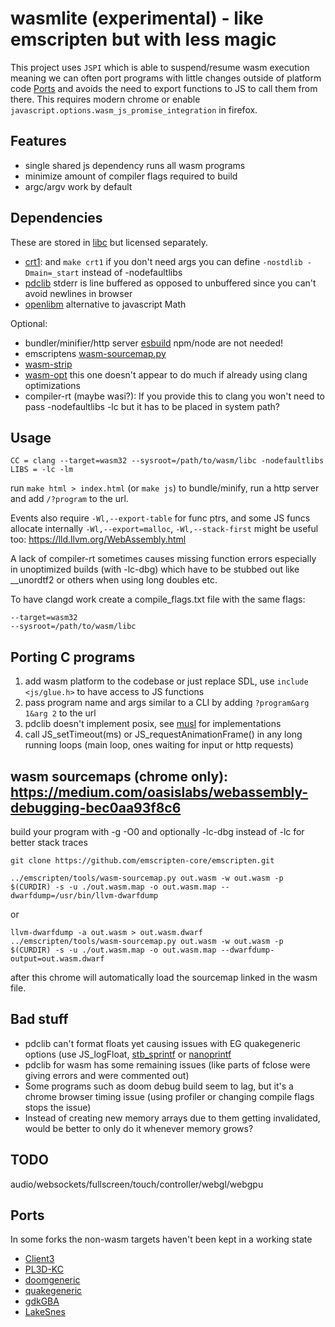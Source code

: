# wasmlite (experimental) - like emscripten but with less magic

This project uses `JSPI` which is able to suspend/resume wasm execution meaning we can often port programs with little changes outside of platform code [Ports](#Ports) and avoids the need to export functions to JS to call them from there. This requires modern chrome or enable `javascript.options.wasm_js_promise_integration` in firefox.

## Features
- single shared js dependency runs all wasm programs
- minimize amount of compiler flags required to build
- argc/argv work by default

## Dependencies
These are stored in [libc](./libc) but licensed separately.
- [crt1](./libc/crt1.c): and `make crt1` if you don't need args you can define `-nostdlib -Dmain=_start` instead of -nodefaultlibs
- [pdclib](https://github.com/lesleyrs/pdclib) stderr is line buffered as opposed to unbuffered since you can't avoid newlines in browser
- [openlibm](https://github.com/lesleyrs/openlibm) alternative to javascript Math

Optional:
- bundler/minifier/http server [esbuild](https://esbuild.github.io/getting-started/#other-ways-to-install) npm/node are not needed!
- emscriptens [wasm-sourcemap.py](https://github.com/emscripten-core/emscripten)
- [wasm-strip](https://github.com/WebAssembly/wabt)
- [wasm-opt](https://github.com/WebAssembly/binaryen) this one doesn't appear to do much if already using clang optimizations
- compiler-rt (maybe wasi?): If you provide this to clang you won't need to pass -nodefaultlibs -lc but it has to be placed in system path?

## Usage
```
CC = clang --target=wasm32 --sysroot=/path/to/wasm/libc -nodefaultlibs
LIBS = -lc -lm
```
run `make html > index.html` (or `make js`) to bundle/minify, run a http server and add `/?program` to the url.

Events also require `-Wl,--export-table` for func ptrs, and some JS funcs allocate internally `-Wl,--export=malloc`, `-Wl,--stack-first` might be useful too: https://lld.llvm.org/WebAssembly.html

A lack of compiler-rt sometimes causes missing function errors especially in unoptimized builds (with -lc-dbg) which have to be stubbed out like __unordtf2 or others when using long doubles etc.

To have clangd work create a compile_flags.txt file with the same flags:
```
--target=wasm32
--sysroot=/path/to/wasm/libc
```

## Porting C programs
1. add wasm platform to the codebase or just replace SDL, use `include <js/glue.h>` to have access to JS functions
2. pass program name and args similar to a CLI by adding `?program&arg 1&arg 2` to the url
3. pdclib doesn't implement posix, see [musl](https://git.musl-libc.org/cgit/musl/tree/src) for implementations
4. call JS_setTimeout(ms) or JS_requestAnimationFrame() in any long running loops (main loop, ones waiting for input or http requests)

## wasm sourcemaps (chrome only): https://medium.com/oasislabs/webassembly-debugging-bec0aa93f8c6
build your program with -g -O0 and optionally -lc-dbg instead of -lc for better stack traces
```
git clone https://github.com/emscripten-core/emscripten.git
```
```
../emscripten/tools/wasm-sourcemap.py out.wasm -w out.wasm -p $(CURDIR) -s -u ./out.wasm.map -o out.wasm.map --dwarfdump=/usr/bin/llvm-dwarfdump
```
or
```
llvm-dwarfdump -a out.wasm > out.wasm.dwarf
../emscripten/tools/wasm-sourcemap.py out.wasm -w out.wasm -p $(CURDIR) -s -u ./out.wasm.map -o out.wasm.map --dwarfdump-output=out.wasm.dwarf
```
after this chrome will automatically load the sourcemap linked in the wasm file.

## Bad stuff
- pdclib can't format floats yet causing issues with EG quakegeneric options (use JS_logFloat, [stb_sprintf](https://github.com/nothings/stb/blob/master/stb_sprintf.h) or [nanoprintf](https://github.com/charlesnicholson/nanoprintf)
- pdclib for wasm has some remaining issues (like parts of fclose were giving errors and were commented out)
- Some programs such as doom debug build seem to lag, but it's a chrome browser timing issue (using profiler or changing compile flags stops the issue)
- Instead of creating new memory arrays due to them getting invalidated, would be better to only do it whenever memory grows?

## TODO
audio/websockets/fullscreen/touch/controller/webgl/webgpu

## Ports
In some forks the non-wasm targets haven't been kept in a working state
- [Client3](https://github.com/lesleyrs/Client3)
- [PL3D-KC](https://github.com/lesleyrs/PL3D-KC)
- [doomgeneric](https://github.com/lesleyrs/doomgeneric)
- [quakegeneric](https://github.com/lesleyrs/quakegeneric)
- [gdkGBA](https://github.com/lesleyrs/gdkGBA)
- [LakeSnes](https://github.com/lesleyrs/LakeSnes)

